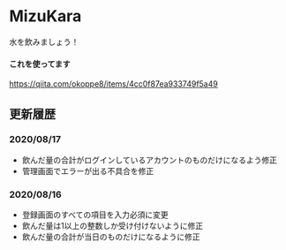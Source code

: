# MizuKara

水を飲みましょう！

#### これを使ってます

https://qiita.com/okoppe8/items/4cc0f87ea933749f5a49

## 更新履歴

### 2020/08/17
- 飲んだ量の合計がログインしているアカウントのものだけになるよう修正
- 管理画面でエラーが出る不具合を修正

### 2020/08/16
- 登録画面のすべての項目を入力必須に変更
- 飲んだ量は1以上の整数しか受け付けないように修正
- 飲んだ量の合計が当日のものだけになるように修正
